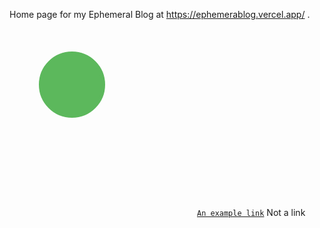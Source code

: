 Home page for my Ephemeral Blog at https://ephemerablog.vercel.app/ . 

<svg xmlns="http://www.w3.org/2000/svg" width="300" height="300" version="1.1">
  <circle cx="100" cy="90" r="50" stroke="#5cb85c" stroke-width="6" fill="#5cb85c"></circle>
<code><a href="http://example.com/link/">An example link</a></code>
<text>Not a link</text>
</svg>
